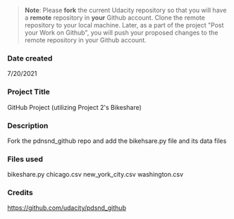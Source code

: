 >**Note**: Please **fork** the current Udacity repository so that you will have a **remote** repository in **your** Github account. Clone the remote repository to your local machine. Later, as a part of the project "Post your Work on Github", you will push your proposed changes to the remote repository in your Github account.

### Date created
7/20/2021

### Project Title
GitHub Project (utilizing Project 2's Bikeshare) 

### Description
Fork the pdnsnd_github repo and add the bikehsare.py file and its data files

### Files used
bikeshare.py
chicago.csv
new_york_city.csv
washington.csv

### Credits
https://github.com/udacity/pdsnd_github

